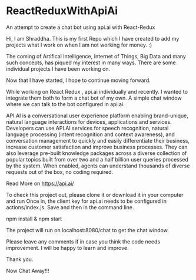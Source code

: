 # ReactReduxWithApiAi
An attempt to create a chat bot using api.ai with React-Redux

Hi, I am Shraddha. This is my first Repo which I have created to add my projects what I work on when I am not working for money. :)

The coming of Artifical Intelligence, Internet of Things, Big Data and many such concepts, has piqued my interest in many ways. There are some individual projects I have been working on.

Now that I have started, I hope to continue moving forward.

While working on React Redux , api.ai individually and recently. I wanted to integrate them both to form a chat bot of my own. A simple chat window where we can talk to the bot configured in api.ai.

API.AI is a conversational user experience platform enabling brand-unique, natural language interactions for devices, applications and services. Developers can use API.AI services for speech recognition, natural language processing (intent recognition and context awareness), and conversation management to quickly and easily differentiate their business, increase customer satisfaction and improve business processes. They can also leverage pre-built knowledge packages across a diverse collection of popular topics built from over two and a half billion user queries processed by the system. When enabled, agents can understand thousands of diverse requests out of the box, no coding required.

Read More on https://api.ai/

To check this project out, please clone it or download it in your computer and run Once in, the client key for api.ai needs to be configured in actions/index.js. Save and then in the command line.

npm install & npm start

The project will run on localhost:8080/chat to get the chat window.

Please leave any comments if in case you think the code needs improvement. I will be happy to learn and improve.

Thank you.

Now Chat Away!!!
